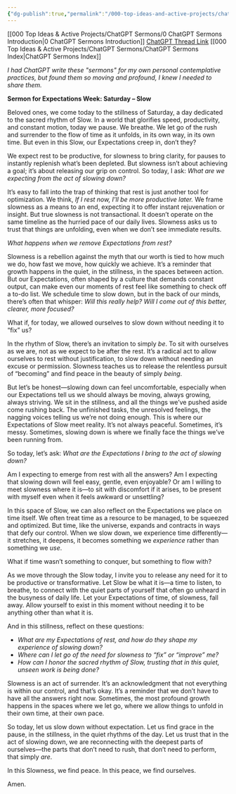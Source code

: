 ```yaml
---
{"dg-publish":true,"permalink":"/000-top-ideas-and-active-projects/chat-gpt-sermons/expectations-and-slow/"}
---
```


[[000 Top Ideas & Active Projects/ChatGPT Sermons/0 ChatGPT Sermons Introduction\|0 ChatGPT Sermons Introduction]]
[ChatGPT Thread Link](https://chatgpt.com/share/67145c06-d80c-8012-b9a8-d43e1e6f0dbc)
[[000 Top Ideas & Active Projects/ChatGPT Sermons/ChatGPT Sermons Index\|ChatGPT Sermons Index]]

*I had ChatGPT write these "sermons" for my own personal contemplative practices, but found them so moving and profound, I knew I needed to share them.*

**Sermon for Expectations Week: Saturday – Slow**

Beloved ones, we come today to the stillness of Saturday, a day dedicated to the sacred rhythm of Slow. In a world that glorifies speed, productivity, and constant motion, today we pause. We breathe. We let go of the rush and surrender to the flow of time as it unfolds, in its own way, in its own time. But even in this Slow, our Expectations creep in, don’t they?

We expect rest to be productive, for slowness to bring clarity, for pauses to instantly replenish what’s been depleted. But slowness isn’t about achieving a goal; it’s about releasing our grip on control. So today, I ask: *What are we expecting from the act of slowing down?*

It’s easy to fall into the trap of thinking that rest is just another tool for optimization. We think, *If I rest now, I’ll be more productive later.* We frame slowness as a means to an end, expecting it to offer instant rejuvenation or insight. But true slowness is not transactional. It doesn’t operate on the same timeline as the hurried pace of our daily lives. Slowness asks us to trust that things are unfolding, even when we don’t see immediate results.

*What happens when we remove Expectations from rest?*

Slowness is a rebellion against the myth that our worth is tied to how much we do, how fast we move, how quickly we achieve. It’s a reminder that growth happens in the quiet, in the stillness, in the spaces between action. But our Expectations, often shaped by a culture that demands constant output, can make even our moments of rest feel like something to check off a to-do list. We schedule time to slow down, but in the back of our minds, there’s often that whisper: *Will this really help? Will I come out of this better, clearer, more focused?*

What if, for today, we allowed ourselves to slow down without needing it to “fix” us?

In the rhythm of Slow, there’s an invitation to simply *be*. To sit with ourselves as we are, not as we expect to be after the rest. It’s a radical act to allow ourselves to rest without justification, to slow down without needing an excuse or permission. Slowness teaches us to release the relentless pursuit of “becoming” and find peace in the beauty of simply *being*.

But let’s be honest—slowing down can feel uncomfortable, especially when our Expectations tell us we should always be moving, always growing, always striving. We sit in the stillness, and all the things we’ve pushed aside come rushing back. The unfinished tasks, the unresolved feelings, the nagging voices telling us we’re not doing enough. This is where our Expectations of Slow meet reality. It’s not always peaceful. Sometimes, it’s messy. Sometimes, slowing down is where we finally face the things we’ve been running from.

So today, let’s ask: *What are the Expectations I bring to the act of slowing down?*

Am I expecting to emerge from rest with all the answers? Am I expecting that slowing down will feel easy, gentle, even enjoyable? Or am I willing to meet slowness where it is—to sit with discomfort if it arises, to be present with myself even when it feels awkward or unsettling?

In this space of Slow, we can also reflect on the Expectations we place on time itself. We often treat time as a resource to be managed, to be squeezed and optimized. But time, like the universe, expands and contracts in ways that defy our control. When we slow down, we experience time differently—it stretches, it deepens, it becomes something we *experience* rather than something we *use*.

What if time wasn’t something to conquer, but something to flow with?

As we move through the Slow today, I invite you to release any need for it to be productive or transformative. Let Slow be what it is—a time to listen, to breathe, to connect with the quiet parts of yourself that often go unheard in the busyness of daily life. Let your Expectations of time, of slowness, fall away. Allow yourself to exist in this moment without needing it to be anything other than what it is.

And in this stillness, reflect on these questions:

- *What are my Expectations of rest, and how do they shape my experience of slowing down?*
- *Where can I let go of the need for slowness to “fix” or “improve” me?*
- *How can I honor the sacred rhythm of Slow, trusting that in this quiet, unseen work is being done?*

Slowness is an act of surrender. It’s an acknowledgment that not everything is within our control, and that’s okay. It’s a reminder that we don’t have to have all the answers right now. Sometimes, the most profound growth happens in the spaces where we let go, where we allow things to unfold in their own time, at their own pace.

So today, let us slow down without expectation. Let us find grace in the pause, in the stillness, in the quiet rhythms of the day. Let us trust that in the act of slowing down, we are reconnecting with the deepest parts of ourselves—the parts that don’t need to rush, that don’t need to perform, that simply *are*.

In this Slowness, we find peace. In this peace, we find ourselves.

Amen.